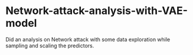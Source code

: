 # Network-attack-analysis-with-VAE-model
Did an analysis on Network attack with some data exploration while sampling and scaling the predictors.
